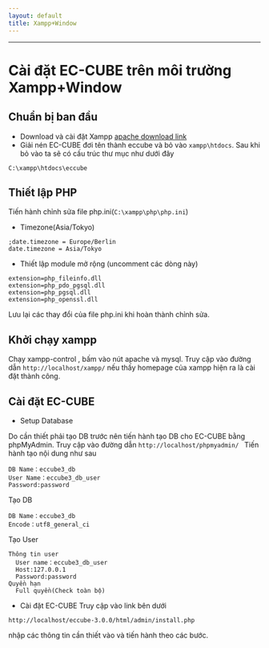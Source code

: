 ```yaml
---
layout: default
title: Xampp+Window
---
```


---

# Cài đặt EC-CUBE trên môi trường Xampp+Window

## Chuẩn bị ban đầu
- Download và cài đặt Xampp [apache download link](https://www.apachefriends.org/download.html)
- Giải nén EC-CUBE đơi tên thành eccube và bỏ vào `xampp\htdocs`. Sau khi bỏ vào ta sẽ có cấu trúc thư mục như dưới đây
```
C:\xampp\htdocs\eccube
```

## Thiết lập PHP

Tiến hành chỉnh sửa file php.ini(`C:\xampp\php\php.ini`)

- Timezone(Asia/Tokyo)

```
;date.timezone = Europe/Berlin
date.timezone = Asia/Tokyo
```

- Thiết lập module mở rộng (uncomment các dòng này)

```
extension=php_fileinfo.dll
extension=php_pdo_pgsql.dll
extension=php_pgsql.dll
extension=php_openssl.dll
```

Lưu lại các thay đổi của file php.ini khi hoàn thành chỉnh sửa.

## Khởi chạy xampp

Chạy xampp-control , bấm vào nút apache và mysql. Truy cập vào đường dẫn `http://localhost/xampp/`
nếu thấy homepage của xampp hiện ra là cài đặt thành công.

## Cài đặt EC-CUBE

- Setup Database

Do cần thiết phải tạo DB trước nên tiến hành tạo DB cho EC-CUBE bằng phpMyAdmin.
Truy cập vào đường dẫn `http://localhost/phpmyadmin/ `
Tiến hành tạo nội dung như sau

```
DB Name：eccube3_db
User Name：eccube3_db_user
Password:password
```

Tạo DB

```
DB Name：eccube3_db
Encode：utf8_general_ci
```

Tạo User

```
Thông tin user
  User name：eccube3_db_user
  Host:127.0.0.1
  Password:password
Quyền hạn
  Full quyền(Check toàn bộ)
```

- Cài đặt EC-CUBE
Truy cập vào link bên dưới

```
http://localhost/eccube-3.0.0/html/admin/install.php
```

 nhập các thông tin cần thiết vào và tiến hành theo các bước.

